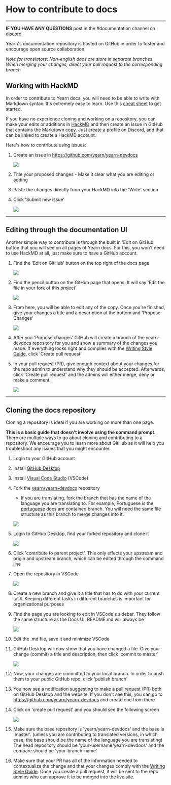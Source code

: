 # How to contribute to docs

---

**IF YOU HAVE ANY QUESTIONS** post in the #documentation channel on [discord](https://discord.gg/freT6YRNSX)

Yearn's documentation repository is hosted on GitHub in order to foster and encourage open source collaboration.

_Note for translators: Non-english docs are store in separate branches. When merging your changes, direct your pull request to the corresponding branch_

## Working with HackMD

In order to contribute to Yearn docs, you will need to be able to write with Markdown syntax. It's extremely easy to learn. Use this [cheat sheet](https://www.markdownguide.org/cheat-sheet/) to get started.

If you have no experience cloning and working on a repository, you can make your edits or additions in [HackMD](https://hackmd.io) and then create an issue in GitHub that contains the Markdown copy. Just create a profile on Discord, and that can be linked to create a HackMD account.

Here's how to contribute using issues:

1. Create an issue in https://github.com/yearn/yearn-devdocs

   ![](https://i.imgur.com/m4J2vKh.jpg)

2. Title your proposed changes - Make it clear what you are editing or adding
3. Paste the changes directly from your HackMD into the 'Write' section
4. Click 'Submit new issue'

   ![](https://i.imgur.com/fbvUX1t.jpeg)

---

## Editing through the documentation UI

Another simple way to contribute is through the built in 'Edit on GitHub' button that you will see on all pages of Yearn docs. For this, you won't need to use HackMD at all, just make sure to have a GitHub account.

1. Find the 'Edit on GitHub' button on the top right of the docs page.

   ![](https://i.imgur.com/raB4DUB.jpg)

2. Find the pencil button on the GitHub page that opens. It will say 'Edit the file in your fork of this project'

   ![](https://i.imgur.com/boWmvln.jpg)

3. From here, you will be able to edit any of the copy. Once you're finished, give your changes a title and a description at the bottom and 'Propose Changes'

   ![](https://i.imgur.com/oESKgwx.jpg)

4. After you 'Propose changes' GitHub will create a branch of the yearn-devdocs repository for you and show a summary of the changes you made. If everything looks right and complies with the [Writing Style Guide](https://docs.yearn.finance/contributing/documentation/writing-style-guide), click 'Create pull request'

5. In your pull request (PR), give enough context about your changes for the repo admin to understand why they should be accepted. Afterwards, click 'Create pull request' and the admins will either merge, deny or make a comment.

   ![](https://i.imgur.com/iTGJanv.jpeg)

---

## Cloning the docs repository

Cloning a repository is ideal if you are working on more than one page.

**This is a basic guide that doesn't involve using the command prompt.** There are multiple ways to go about cloning and contributing to a repository. We encourage you to learn more about GitHub as it will help you troubleshoot any issues that you might encounter.

1. Login to your GitHub account
2. Install [GitHub Desktop](https://desktop.github.com)
3. Install [Visual Code Studio](https://code.visualstudio.com) (VSCode)
4. Fork the [yearn/yearn-devdocs](https://github.com/yearn/yearn-devdocs) repository

   - If you are translating, fork the branch that has the name of the language you are translating to. For example, Portuguese is the [portuguese](https://github.com/yearn/yearn-devdocs/tree/portuguese) docs are contained branch. You will need the same file structure as this branch to merge changes into it.

   ![](https://i.imgur.com/vVpFt7a.jpeg)

5. Login to GitHub Desktop, find your forked repository and clone it

   ![](https://i.imgur.com/7ycrC2F.jpg)

6. Click 'contribute to parent project'. This only effects your upstream and origin and upstream branch, which can be edited through the command line
7. Open the repository in VSCode

   ![](https://i.imgur.com/Q0jWQic.jpg)

8. Create a new branch and give it a title that has to do with your current task. Keeping different tasks in different branches is important for organizational purposes
9. Find the page you are looking to edit in VSCode's sidebar. They follow the same structure as the Docs UI. README.md will always be

   ![](https://i.imgur.com/dIfrmfU.png)

10. Edit the .md file, save it and minimize VSCode
11. GitHub Desktop will now show that you have changed a file. Give your change (commit) a title and description, then click 'commit to master'

    ![](https://i.imgur.com/XE2Ghim.jpg)

12. Now, your changes are committed to your local branch. In order to push them to your public GitHub repo, click 'publish branch'
13. You now see a notification suggesting to make a pull request (PR) both on GitHub Desktop and the website. If you don't see this, you can go to https://github.com/yearn/yearn-devdocs and create one from there
14. Click on 'create pull request' and you should see the following screen

    ![](https://i.imgur.com/r8JuC84.jpg)

15. Make sure the base repository is 'yearn/yearn-devdocs' and the base is 'master'. (unless you are contributing to translated versions, in which case, the base should be the name of the language you are translating) The head repository should be 'your-username/yearn-devdocs' and the compare should be 'your-branch-name'
16. Make sure that your PR has all of the information needed to contextualize the change and that your changes comply with the [Writing Style Guide](https://docs.yearn.finance/contributors/documentation/writing-style-guide). Once you create a pull request, it will be sent to the repo admins who can approve it to be merged into the live site.
